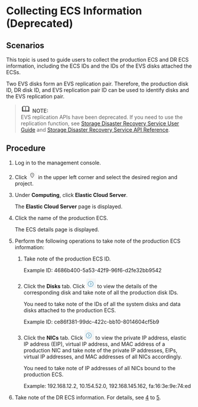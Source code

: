 # Collecting ECS Information \(Deprecated\)<a name="evs_01_0025"></a>

## Scenarios<a name="section44945912112556"></a>

This topic is used to guide users to collect the production ECS and DR ECS information, including the ECS IDs and the IDs of the EVS disks attached the ECSs.

Two EVS disks form an EVS replication pair. Therefore, the production disk ID, DR disk ID, and EVS replication pair ID can be used to identify disks and the EVS replication pair.

>![](public_sys-resources/icon-note.gif) **NOTE:**   
>EVS replication APIs have been deprecated. If you need to use the replication function, see  [Storage Disaster Recovery Service User Guide](https://docs.otc.t-systems.com/en-us/usermanual/sdrs/en-us_topic_0125068221.html)  and  [Storage Disaster Recovery Service API Reference](https://docs.otc.t-systems.com/en-us/api/sdrs/en-us_topic_0108184470.html).  

## Procedure<a name="section5471394711362"></a>

1.  Log in to the management console.
2.  Click  ![](figures/icon-region.png)  in the upper left corner and select the desired region and project.
3.  Under  **Computing**, click  **Elastic Cloud Server**.

    The  **Elastic Cloud Server**  page is displayed.

4.  <a name="li23677833165924"></a>Click the name of the production ECS.

    The ECS details page is displayed.

5.  <a name="li3726148311399"></a>Perform the following operations to take note of the production ECS information:
    1.  Take note of the production ECS ID.

        Example ID: 4686b400-5a53-42f9-96f6-d2fe32bb9542

    2.  Click the  **Disks**  tab. Click  ![](figures/icon-next.jpg)  to view the details of the corresponding disk and take note of all the production disk IDs.

        You need to take note of the IDs of all the system disks and data disks attached to the production ECS.

        Example ID: ce86f381-99dc-422c-bb10-8014604cf5b9

    3.  Click the  **NICs**  tab. Click  ![](figures/icon-next.jpg)  to view the private IP address, elastic IP address \(EIP\), virtual IP address, and MAC address of a production NIC and take note of the private IP addresses, EIPs, virtual IP addresses, and MAC addresses of all NICs accordingly.

        You need to take note of IP addresses of all NICs bound to the production ECS.

        Example: 192.168.12.2, 10.154.52.0, 192.168.145.162, fa:16:3e:9e:74:ed

6.  Take note of the DR ECS information. For details, see  [4](#li23677833165924)  to  [5](#li3726148311399).

